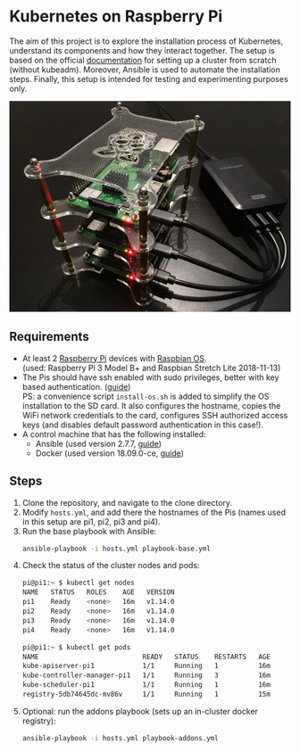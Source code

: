 # Kubernetes on Raspberry Pi
The aim of this project is to explore the installation process of Kubernetes, understand its components and how 
they interact together. The setup is based on the official [documentation](https://v1-12.docs.kubernetes.io/docs/setup/scratch/) 
for setting up a cluster from scratch (without kubeadm). Moreover, Ansible is used to automate the installation steps. Finally, this setup is intended for testing and experimenting purposes only.

![screen1](pis.jpg)

## Requirements
* At least 2 [Raspberry Pi](https://www.raspberrypi.org/products) devices with 
  [Raspbian OS](https://www.raspberrypi.org/downloads/raspbian). <br/>
  (used: Raspberry Pi 3 Model B+ and Raspbian Stretch Lite 2018-11-13)
* The Pis should have ssh enabled with sudo privileges, better with key based authentication. ([guide](https://www.raspberrypi.org/documentation/remote-access/ssh/))  
  PS: a convenience script `install-os.sh` is added to simplify the OS installation to the SD card. It also configures the hostname, copies the WiFi network credentials to the card, configures SSH authorized access keys (and disables default password authentication in this case!). 
* A control machine that has the following installed:
  * Ansible (used version 2.7.7, [guide](https://docs.ansible.com/ansible/2.7/installation_guide/intro_installation.html))
  * Docker (used version 18.09.0-ce, [guide](https://docs.docker.com/install/))
  
## Steps
1. Clone the repository, and navigate to the clone directory.
2. Modify `hosts.yml`, and add there the hostnames of the Pis (names used in this setup are pi1, pi2, pi3 and pi4).
3. Run the base playbook with Ansible:
    ```bash
    ansible-playbook -i hosts.yml playbook-base.yml
    ```
4. Check the status of the cluster nodes and pods:
    ```bash
    pi@pi1:~ $ kubectl get nodes
    NAME   STATUS   ROLES    AGE   VERSION
    pi1    Ready    <none>   16m   v1.14.0
    pi2    Ready    <none>   16m   v1.14.0
    pi3    Ready    <none>   16m   v1.14.0
    pi4    Ready    <none>   16m   v1.14.0
    ```
    ```bash
    pi@pi1:~ $ kubectl get pods
    NAME                          READY   STATUS    RESTARTS   AGE
    kube-apiserver-pi1            1/1     Running   1          16m
    kube-controller-manager-pi1   1/1     Running   3          16m
    kube-scheduler-pi1            1/1     Running   1          16m
    registry-5db74645dc-mv86v     1/1     Running   1          15m
    ```
5. Optional: run the addons playbook (sets up an in-cluster docker registry):
    ```bash
    ansible-playbook -i hosts.yml playbook-addons.yml
    ```